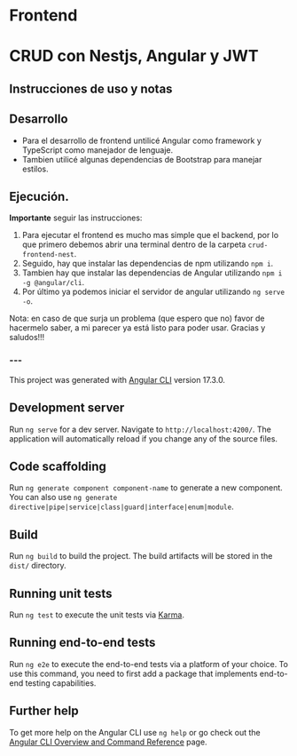 # Frontend
# CRUD con Nestjs, Angular y JWT

## Instrucciones de uso y notas

## Desarrollo
- Para el desarrollo de frontend untilicé Angular como framework y TypeScript como manejador de lenguaje.
- Tambien utilicé algunas dependencias de Bootstrap para manejar estilos.

## Ejecución.
__Importante__ seguir las instrucciones:
1. Para ejecutar el frontend es mucho mas simple que el backend, por lo que primero debemos abrir una terminal dentro de la carpeta `crud-frontend-nest`.
2. Seguido, hay que instalar las dependencias de npm utilizando `npm i`.
3. Tambien hay que instalar las dependencias de Angular utilizando `npm i -g @angular/cli`.
4. Por último ya podemos iniciar el servidor de angular utilizando `ng serve -o`.

Nota: en caso de que surja un problema (que espero que no) favor de hacermelo saber, a mi parecer ya está listo para poder usar.
Gracias y saludos!!!


###  ---


This project was generated with [Angular CLI](https://github.com/angular/angular-cli) version 17.3.0.

## Development server

Run `ng serve` for a dev server. Navigate to `http://localhost:4200/`. The application will automatically reload if you change any of the source files.

## Code scaffolding

Run `ng generate component component-name` to generate a new component. You can also use `ng generate directive|pipe|service|class|guard|interface|enum|module`.

## Build

Run `ng build` to build the project. The build artifacts will be stored in the `dist/` directory.

## Running unit tests

Run `ng test` to execute the unit tests via [Karma](https://karma-runner.github.io).

## Running end-to-end tests

Run `ng e2e` to execute the end-to-end tests via a platform of your choice. To use this command, you need to first add a package that implements end-to-end testing capabilities.

## Further help

To get more help on the Angular CLI use `ng help` or go check out the [Angular CLI Overview and Command Reference](https://angular.io/cli) page.
